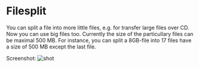 # Filesplit
You can split a file into more little files, e.g. for transfer large files over CD.
Now you can use big files too. Currently the size of the particullary files can be maximal 500 MB.
For instance, you can split a 8GB-file into 17 files have a size of 500 MB except the last file. 

Screenshot:
![shot](http://seite.bplaced.net/Git/Images/Shot.png)

